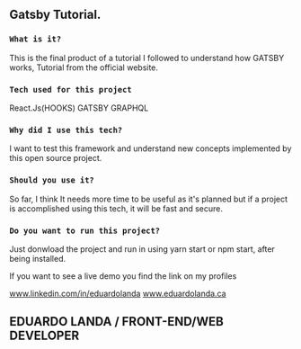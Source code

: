## Gatsby Tutorial.


### `What is it?`
This is the final product of a tutorial I followed to understand how GATSBY works, Tutorial from the official website.  

### `Tech used for this project`
React.Js(HOOKS)
GATSBY
GRAPHQL

### `Why did I use this tech?`
I want to test this framework and understand new concepts implemented by this open source project. 


### `Should you use it?`
So far, I think It needs more time to be useful as it's planned but if a project is accomplished using this tech, it will be fast and secure.

### `Do you want to run this project?`

Just donwload the project and run in using yarn start or npm start, after being installed. 

If you want to see a live demo you find the link on my profiles

www.linkedin.com/in/eduardolanda
www.eduardolanda.ca

## EDUARDO LANDA / FRONT-END/WEB DEVELOPER
